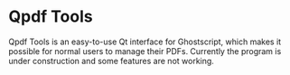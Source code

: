 # Qpdf Tools

  Qpdf Tools is an easy-to-use Qt interface for Ghostscript, which makes it possible for normal users to manage their PDFs.
Currently the program is under construction and some features are not working.

